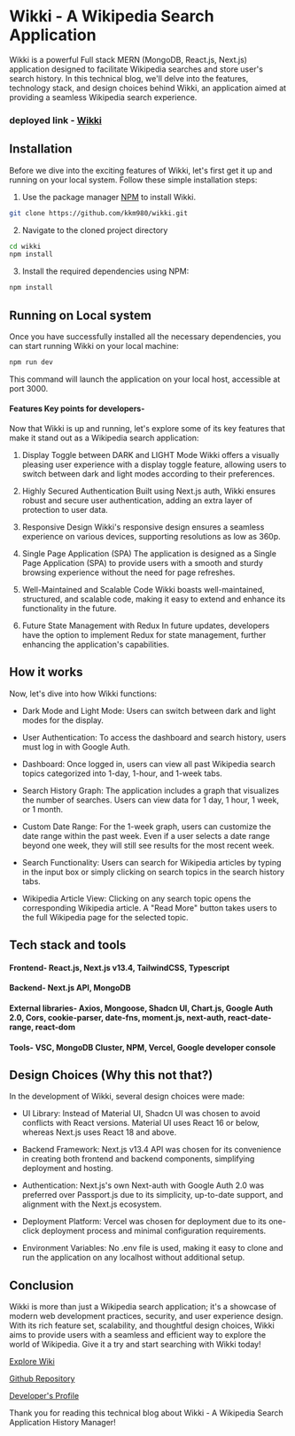 # Wikki - A Wikipedia Search Application

Wikki is a powerful Full stack MERN (MongoDB, React.js, Next.js) application designed to facilitate Wikipedia searches and store user's search history. In this technical blog, we'll delve into the features, technology stack, and design choices behind Wikki, an application aimed at providing a seamless Wikipedia search experience.

### deployed link - [Wikki](https://wikki.vercel.app/)


## Installation
Before we dive into the exciting features of Wikki, let's first get it up and running on your local system. Follow these simple installation steps:

1. Use the package manager [NPM](https://pip.pypa.io/en/stable/) to install Wikki.

```bash
git clone https://github.com/kkm980/wikki.git
```
2. Navigate to the cloned project directory

```bash
cd wikki
npm install
```

3. Install the required dependencies using NPM:

```bash
npm install
```

## Running on Local system
Once you have successfully installed all the necessary dependencies, you can start running Wikki on your local machine:

```bash
npm run dev
```
This command will launch the application on your local host, accessible at port 3000.


#### Features Key points for developers-
Now that Wikki is up and running, let's explore some of its key features that make it stand out as a Wikipedia search application:
1. Display Toggle between DARK and LIGHT Mode
Wikki offers a visually pleasing user experience with a display toggle feature, allowing users to switch between dark and light modes according to their preferences.

2. Highly Secured Authentication
Built using Next.js auth, Wikki ensures robust and secure user authentication, adding an extra layer of protection to user data.

3. Responsive Design
Wikki's responsive design ensures a seamless experience on various devices, supporting resolutions as low as 360p.

4. Single Page Application (SPA)
The application is designed as a Single Page Application (SPA) to provide users with a smooth and sturdy browsing experience without the need for page refreshes.

5. Well-Maintained and Scalable Code
Wikki boasts well-maintained, structured, and scalable code, making it easy to extend and enhance its functionality in the future.

6. Future State Management with Redux
In future updates, developers have the option to implement Redux for state management, further enhancing the application's capabilities.


## How it works

Now, let's dive into how Wikki functions:

- Dark Mode and Light Mode: Users can switch between dark and light modes for the display.

- User Authentication: To access the dashboard and search history, users must log in with Google Auth.

- Dashboard: Once logged in, users can view all past Wikipedia search topics categorized into 1-day, 1-hour, and 1-week tabs.

- Search History Graph: The application includes a graph that visualizes the number of searches. Users can view data for 1 day, 1 hour, 1 week, or 1 month.

- Custom Date Range: For the 1-week graph, users can customize the date range within the past week. Even if a user selects a date range beyond one week, they will still see results for the most recent week.

- Search Functionality: Users can search for Wikipedia articles by typing in the input box or simply clicking on search topics in the search history tabs.

- Wikipedia Article View: Clicking on any search topic opens the corresponding Wikipedia article. A "Read More" button takes users to the full Wikipedia page for the selected topic.

## Tech stack and tools
#### Frontend- React.js, Next.js v13.4, TailwindCSS, Typescript
#### Backend- Next.js API, MongoDB
#### External libraries- Axios, Mongoose, Shadcn UI, Chart.js, Google Auth 2.0, Cors, cookie-parser, date-fns, moment.js, next-auth, react-date-range, react-dom
#### Tools- VSC, MongoDB Cluster, NPM, Vercel, Google developer console

## Design Choices (Why this not that?)
In the development of Wikki, several design choices were made:

- UI Library: Instead of Material UI, Shadcn UI was chosen to avoid conflicts with React versions. Material UI uses React 16 or below, whereas Next.js uses React 18 and above.

- Backend Framework: Next.js v13.4 API was chosen for its convenience in creating both frontend and backend components, simplifying deployment and hosting.

- Authentication: Next.js's own Next-auth with Google Auth 2.0 was preferred over Passport.js due to its simplicity, up-to-date support, and alignment with the Next.js ecosystem.

- Deployment Platform: Vercel was chosen for deployment due to its one-click deployment process and minimal configuration requirements.

- Environment Variables: No .env file is used, making it easy to clone and run the application on any localhost without additional setup.


## Conclusion
Wikki is more than just a Wikipedia search application; it's a showcase of modern web development practices, security, and user experience design. With its rich feature set, scalability, and thoughtful design choices, Wikki aims to provide users with a seamless and efficient way to explore the world of Wikipedia. Give it a try and start searching with Wikki today!

[Explore Wiki](https://wikki.vercel.app/)

[Github Repository](https://github.com/kkm980/wikki)

[Developer's Profile](https://github.com/kkm980)

Thank you for reading this technical blog about Wikki - A Wikipedia Search Application History Manager!